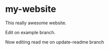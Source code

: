 # my-website
This really awesome website.

Edit on example branch.

Now editing read me on update-readme branch
